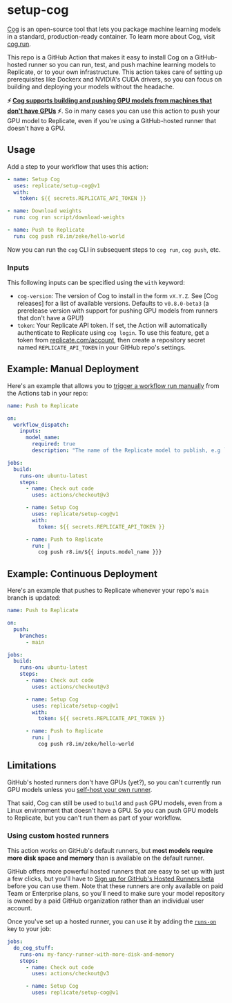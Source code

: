 # setup-cog

[Cog](https://github.com/replicate/cog) is an open-source tool that lets you package machine learning models in a standard, production-ready container. To learn more about Cog, visit [cog.run](https://cog.run).

This repo is a GitHub Action that makes it easy to install Cog on a GitHub-hosted runner so you can run, test, and push machine learning models to Replicate, or to your own infrastructure. This action takes care of setting up prerequisites like Dockerx and NVIDIA's CUDA drivers, so you can focus on building and deploying your models without the headache.

**⚡️ [Cog supports building and pushing GPU models from machines that don't have GPUs](https://github.com/replicate/cog/pull/1069) ⚡️**. So in many cases you can use this action to push your GPU model to Replicate, even if you're using a GitHub-hosted runner that doesn't have a GPU.

## Usage

Add a step to your workflow that uses this action:

```yml
- name: Setup Cog
  uses: replicate/setup-cog@v1
  with:
    token: ${{ secrets.REPLICATE_API_TOKEN }}

- name: Download weights
  run: cog run script/download-weights

- name: Push to Replicate
  run: cog push r8.im/zeke/hello-world
```

Now you can run the `cog` CLI in subsequent steps to `cog run`, `cog push`, etc.

### Inputs

This following inputs can be specified using the `with` keyword:

- `cog-version`: The version of Cog to install in the form `vX.Y.Z`. See [Cog releases] for a list of available versions. Defaults to `v0.8.0-beta3` (a prerelease version with support for pushing GPU models from runners that don't have a GPU!)
- `token`: Your Replicate API token. If set, the Action will automatically authenticate to Replicate using `cog login`. To use this feature, get a token from [replicate.com/account](https://replicate.com/account), then create a repository secret named `REPLICATE_API_TOKEN` in your GitHub repo's settings.


## Example: Manual Deployment

Here's an example that allows you to [trigger a workflow run manually](https://docs.github.com/en/actions/managing-workflow-runs/manually-running-a-workflow) from the Actions tab in your repo:

```yml
name: Push to Replicate

on:
  workflow_dispatch:
    inputs:
      model_name:
        required: true
        description: "The name of the Replicate model to publish, e.g `username/modelname`. The model must already exist on Replicate."

jobs:
  build:
    runs-on: ubuntu-latest
    steps:
      - name: Check out code
        uses: actions/checkout@v3

      - name: Setup Cog
        uses: replicate/setup-cog@v1
        with:
          token: ${{ secrets.REPLICATE_API_TOKEN }}

      - name: Push to Replicate
        run: |
          cog push r8.im/${{ inputs.model_name }}}
```

## Example: Continuous Deployment

Here's an example that pushes to Replicate whenever your repo's `main` branch is updated:

```yml
name: Push to Replicate

on:
  push:
    branches:
      - main

jobs:
  build:
    runs-on: ubuntu-latest
    steps:
      - name: Check out code
        uses: actions/checkout@v3

      - name: Setup Cog
        uses: replicate/setup-cog@v1
        with:
          token: ${{ secrets.REPLICATE_API_TOKEN }}

      - name: Push to Replicate
        run: |
          cog push r8.im/zeke/hello-world
```

## Limitations

GitHub's hosted runners don't have GPUs (yet?), so you can't currently run GPU models unless you [self-host your own runner](https://docs.github.com/en/actions/hosting-your-own-runners/managing-self-hosted-runners/about-self-hosted-runners).

That said, Cog can still be used to `build` and `push` GPU models, even from a Linux environment that doesn't have a GPU. So you can push GPU models to Replicate, but you can't run them as part of your workflow.

### Using custom hosted runners

This action works on GitHub's default runners, but **most models require more disk space and memory** than is available on the default runner. 

GitHub offers more powerful hosted runners that are easy to set up with just a few clicks, but you'll have to [Sign up for GitHub's Hosted Runners beta](https://github.com/features/github-hosted-runners/signup) before you can use them. Note that these runners are only available on paid Team or Enterprise plans, so you'll need to make sure your model repository is owned by a paid GitHub organization rather than an individual user account.

Once you've set up a hosted runner, you can use it by adding the [`runs-on`](https://docs.github.com/en/actions/using-workflows/workflow-syntax-for-github-actions#jobsjob_idruns-on) key to your job:

```yml
jobs:
  do_cog_stuff:
    runs-on: my-fancy-runner-with-more-disk-and-memory
    steps:
      - name: Check out code
        uses: actions/checkout@v3

      - name: Setup Cog
        uses: replicate/setup-cog@v1
```